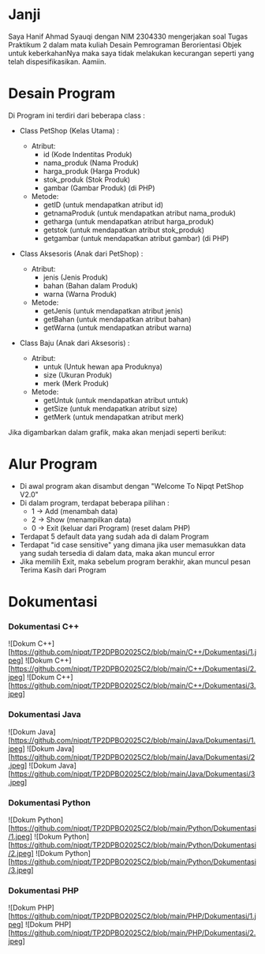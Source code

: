 # Janji

Saya Hanif Ahmad Syauqi dengan NIM 2304330 mengerjakan soal Tugas Praktikum 2 dalam mata kuliah Desain Pemrograman Berorientasi Objek untuk keberkahanNya maka saya tidak melakukan kecurangan seperti yang telah dispesifikasikan. Aamiin.

# Desain Program

Di Program ini terdiri dari beberapa class :
- Class PetShop (Kelas Utama) :
    - Atribut:
        - id (Kode Indentitas Produk)
        - nama_produk (Nama Produk)
        - harga_produk (Harga Produk)
        - stok_produk (Stok Produk)
        - gambar (Gambar Produk) (di PHP)
    - Metode:
        - getID (untuk mendapatkan atribut id)
        - getnamaProduk (untuk mendapatkan atribut nama_produk)
        - getharga (untuk mendapatkan atribut harga_produk)
        - getstok (untuk mendapatkan atribut stok_produk)
        - getgambar (untuk mendapatkan atribut gambar) (di PHP)

- Class Aksesoris (Anak dari PetShop) :
    - Atribut:
        - jenis (Jenis Produk)
        - bahan (Bahan dalam Produk)
        - warna (Warna Produk)
    - Metode:
        - getJenis (untuk mendapatkan atribut jenis)
        - getBahan (untuk mendapatkan atribut bahan)
        - getWarna (untuk mendapatkan atribut warna)

- Class Baju (Anak dari Aksesoris) :
    - Atribut:
        - untuk (Untuk hewan apa Produknya)
        - size (Ukuran Produk)
        - merk (Merk Produk)
    - Metode:
        - getUntuk (untuk mendapatkan atribut untuk)
        - getSize (untuk mendapatkan atribut size)
        - getMerk (untuk mendapatkan atribut merk)

Jika digambarkan dalam grafik, maka akan menjadi seperti berikut:

# Alur Program

- Di awal program akan disambut dengan "Welcome To Nipqt PetShop V2.0"
- Di dalam program, terdapat beberapa pilihan :
    - 1 -> Add (menambah data)
    - 2 -> Show (menampilkan data)
    - 0 -> Exit (keluar dari Program) (reset dalam PHP)
- Terdapat 5 default data yang sudah ada di dalam Program
- Terdapat "id case sensitive" yang dimana jika user memasukkan data yang sudah tersedia di dalam data, maka akan muncul error
- Jika memilih Exit, maka sebelum program berakhir, akan muncul pesan Terima Kasih dari Program

# Dokumentasi

### Dokumentasi C++
![Dokum C++][https://github.com/nipqt/TP2DPBO2025C2/blob/main/C++/Dokumentasi/1.jpeg]
![Dokum C++][https://github.com/nipqt/TP2DPBO2025C2/blob/main/C++/Dokumentasi/2.jpeg]
![Dokum C++][https://github.com/nipqt/TP2DPBO2025C2/blob/main/C++/Dokumentasi/3.jpeg]

### Dokumentasi Java
![Dokum Java][https://github.com/nipqt/TP2DPBO2025C2/blob/main/Java/Dokumentasi/1.jpeg]
![Dokum Java][https://github.com/nipqt/TP2DPBO2025C2/blob/main/Java/Dokumentasi/2.jpeg]
![Dokum Java][https://github.com/nipqt/TP2DPBO2025C2/blob/main/Java/Dokumentasi/3.jpeg]

### Dokumentasi Python
![Dokum Python][https://github.com/nipqt/TP2DPBO2025C2/blob/main/Python/Dokumentasi/1.jpeg]
![Dokum Python][https://github.com/nipqt/TP2DPBO2025C2/blob/main/Python/Dokumentasi/2.jpeg]
![Dokum Python][https://github.com/nipqt/TP2DPBO2025C2/blob/main/Python/Dokumentasi/3.jpeg]

### Dokumentasi PHP
![Dokum PHP][https://github.com/nipqt/TP2DPBO2025C2/blob/main/PHP/Dokumentasi/1.jpeg]
![Dokum PHP][https://github.com/nipqt/TP2DPBO2025C2/blob/main/PHP/Dokumentasi/2.jpeg]
